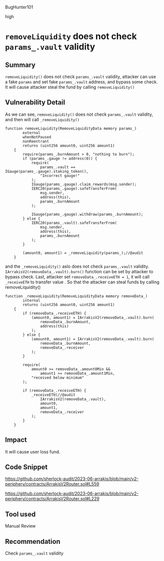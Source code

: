 BugHunter101

high

# `removeLiquidity` does not check `params_.vault` validity

## Summary

`removeLiquidity()` does not check `params_.vault` validity, attacker can use a fake `params` and set fake `params_.vault` address, and bypass some check. It will cause attacker steal the fund by calling `removeLiquidity()`

## Vulnerability Detail

As we can see, `removeLiquidity()` does not check `params_.vault` validity, and then will call `_removeLiquidity()`
```solidity
function removeLiquidity(RemoveLiquidityData memory params_)
        external
        whenNotPaused
        nonReentrant
        returns (uint256 amount0, uint256 amount1)
    {
        require(params_.burnAmount > 0, "nothing to burn");
        if (params_.gauge != address(0)) {
            require(
                params_.vault == IGauge(params_.gauge).staking_token(),
                "Incorrect gauge!"
            );
            IGauge(params_.gauge).claim_rewards(msg.sender);
            IERC20(params_.gauge).safeTransferFrom(
                msg.sender,
                address(this),
                params_.burnAmount
            );

            IGauge(params_.gauge).withdraw(params_.burnAmount);
        } else {
            IERC20(params_.vault).safeTransferFrom(
                msg.sender,
                address(this),
                params_.burnAmount
            );
        }

        (amount0, amount1) = _removeLiquidity(params_);//@audit
    }
```
and the `_removeLiquidity()` aslo does not check `params_.vault` validity. ` IArrakisV2(removeData_.vault).burn()` function can be set by attacker to bypass check. Last, attacker set `removeData_.receiveETH = 1`, it will call `_receiveETH` to transfer value .
So that the attacker can steal funds by calling removeLiquidity()
```solidity
function _removeLiquidity(RemoveLiquidityData memory removeData_)
        internal
        returns (uint256 amount0, uint256 amount1)
    {
        if (removeData_.receiveETH) {
            (amount0, amount1) = IArrakisV2(removeData_.vault).burn(
                removeData_.burnAmount,
                address(this)
            );
        } else {
            (amount0, amount1) = IArrakisV2(removeData_.vault).burn(
                removeData_.burnAmount,
                removeData_.receiver
            );
        }

        require(
            amount0 >= removeData_.amount0Min &&
                amount1 >= removeData_.amount1Min,
            "received below minimum"
        );

        if (removeData_.receiveETH) {
            _receiveETH(//@audit
                IArrakisV2(removeData_.vault),
                amount0,
                amount1,
                removeData_.receiver
            );
        }
    }
```

## Impact

It will cause user loss fund.

## Code Snippet

https://github.com/sherlock-audit/2023-06-arrakis/blob/main/v2-periphery/contracts/ArrakisV2Router.sol#L559

https://github.com/sherlock-audit/2023-06-arrakis/blob/main/v2-periphery/contracts/ArrakisV2Router.sol#L229

## Tool used

Manual Review

## Recommendation

Check `params_.vault` validity